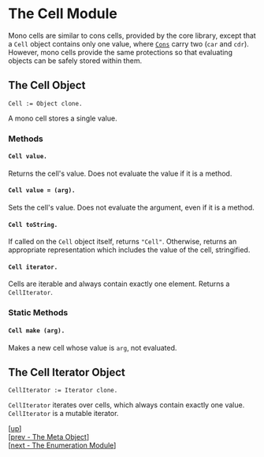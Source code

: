 
# The Cell Module

Mono cells are similar to cons cells, provided by the core library,
except that a `Cell` object contains only one value,
where [`Cons`](cons.md) carry two (`car` and `cdr`). However, mono
cells provide the same protections so that evaluating objects can be
safely stored within them.

## The Cell Object

    Cell := Object clone.

A mono cell stores a single value.

### Methods

#### `Cell value.`

Returns the cell's value. Does not evaluate the value if it is a
method.

#### `Cell value = (arg).`

Sets the cell's value. Does not evaluate the argument, even if it is a
method.

#### `Cell toString.`

If called on the `Cell` object itself, returns `"Cell"`. Otherwise,
returns an appropriate representation which includes the value of the
cell, stringified.

#### `Cell iterator.`

Cells are iterable and always contain exactly one element. Returns a
`CellIterator`.

### Static Methods

#### `Cell make (arg).`

Makes a new cell whose value is `arg`, not evaluated.

## The Cell Iterator Object

    CellIterator := Iterator clone.

`CellIterator` iterates over cells, which always contain exactly one
value. `CellIterator` is a mutable iterator.

[[up](.)]
<br/>[[prev - The Meta Object](meta.md)]
<br/>[[next - The Enumeration Module](enum.md)]
